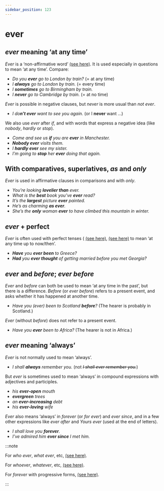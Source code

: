 ```yaml
---
sidebar_position: 123
---
```


# ever

## *ever* meaning ‘at any time’

*Ever* is a ‘non-affirmative word’ [(see here)](./../../grammar/basic-clause-types/non-affirmative-words-anybody-ever-yet-etc). It is used especially in questions to mean ‘at any time’. Compare:

- *Do you **ever** go to London by train?* (= at any time)
- *I **always** go to London by train.* (= every time)
- *I **sometimes** go to Birmingham by train.*
- *I **never** go to Cambridge by train.* (= at no time)

*Ever* is possible in negative clauses, but *never* is more usual than *not ever*.

- *I do**n’t ever** want to see you again.* (or I **never** want …)

We also use *ever* after *if*, and with words that express a negative idea (like *nobody*, *hardly* or *stop*).

- *Come and see us **if** you are **ever** in Manchester.*
- ***Nobody ever** visits them.*
- *I **hardly ever** see my sister.*
- *I’m going to **stop** her **ever** doing that again.*

## With comparatives, superlatives, *as* and *only*

*Ever* is used in affirmative clauses in comparisons and with *only*.

- *You’re looking **lovelier than** ever.*
- *What is the **best** book you’ve **ever** read?*
- *It’s the **largest** picture **ever** painted.*
- *He’s as charming **as ever**.*
- *She’s the **only** woman **ever** to have climbed this mountain in winter.*

## *ever* + perfect

*Ever* is often used with perfect tenses ( [(see here)](./../../grammar/past-and-perfect-tenses/present-perfect-basic-information), [(see here)](./../../grammar/past-and-perfect-tenses/past-perfect-basic-information) to mean ‘at any time up to now/then’.

- ***Have** you **ever been** to Greece?*
- ***Had** you **ever thought** of getting married before you met Georgia?*

## *ever* and *before*; *ever before*

*Ever* and *before* can both be used to mean ‘at any time in the past’, but there is a difference. *Before* (or *ever before*) refers to a present event, and asks whether it has happened at another time.

- *Have you (ever) been to Scotland **before**?* (The hearer is probably in Scotland.)

*Ever* (without *before*) does not refer to a present event.

- *Have you **ever** been to Africa?* (The hearer is not in Africa.)

## *ever* meaning ‘always’

*Ever* is not normally used to mean ‘always’.

- *I shall **always** remember you.* (not *~~I shall ever remember you.~~*)

But *ever* is sometimes used to mean ‘always’ in compound expressions with adjectives and participles.

- *his **ever-open** mouth*
- ***evergreen** trees*
- *an **ever-increasing** debt*
- *his **ever-loving** wife*

*Ever* also means ‘always’ in *forever* (or *for ever*) and *ever since*, and in a few other expressions like *ever after* and *Yours ever* (used at the end of letters).

- *I shall love you **forever**.*
- *I’ve admired him **ever since** I met him.*

:::note

For *who ever*, *what ever*, etc, [(see here)](./who-ever-what-ever-etc).

For *whoever*, *whatever*, etc, [(see here)](./../../grammar/other-adverbial-clauses/whoever-whatever-etc).

For *forever* with progressive forms, [(see here)](./../../grammar/verbs/progressive-with-always-etc).

:::
